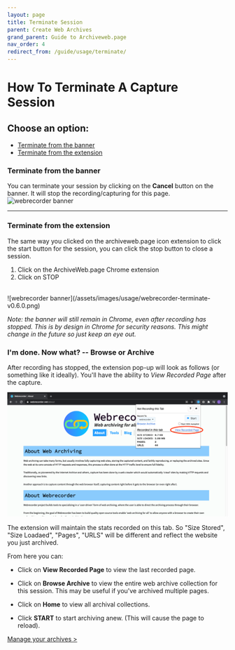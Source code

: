 ```yaml
---
layout: page
title: Terminate Session
parent: Create Web Archives
grand_parent: Guide to Archiveweb.page
nav_order: 4
redirect_from: /guide/usage/terminate/
---
```


# How To Terminate A Capture Session
## Choose an option:
* [Terminate from the banner](#terminate_banner)
* [Terminate from the extension](#terminate_extension)



### <a id="terminate_banner">Terminate from the banner</a>
You can terminate your session by clicking on the <b>Cancel</b> button on the banner. It will stop the recording/capturing for this page.
<br>
![webrecorder banner](/assets/images/usage/wr-banner-terminate.png)

--- 

### <a id="terminate_extension">Terminate from the extension</a>
The same way you clicked on the archiveweb.page icon extension to click the start button for the session, you can click the stop button to close a session.


1. Click on the ArchiveWeb.page Chrome extension
2. Click on STOP
<br>
![webrecorder banner](/assets/images/usage/webrecorder-terminate-v0.6.0.png)

*Note: the banner will still remain in Chrome, even after recording has stopped. This is by design in Chrome for security reasons. This might change in the future so just keep an eye out.*


### I'm done. Now what? -- Browse or Archive 

After recording has stopped, the extension pop-up will look as follows (or something like it ideally). You'll have the ability to <i>View Recorded Page</i> after the capture.

![Screenshot of archiveweb.page extension interface over the webrecorder website.](/assets/images/usage/webrecorder-terminate-v0.6.0-1.png)


The extension will maintain the stats recorded on this tab. So "Size Stored", "Size Loadaed", "Pages", "URLS" will be different and reflect the website you just archived.


From here you can:

- Click on **View Recorded Page** to view the last recorded page.

- Click on **Browse Archive** to view the entire web archive collection for this session. This may be useful if you've archived multiple pages.

- Click on **Home** to view all archival collections.

- Click **START** to start archiving anew. (This will cause the page to reload).


[Manage your archives >](/guide/managing)
